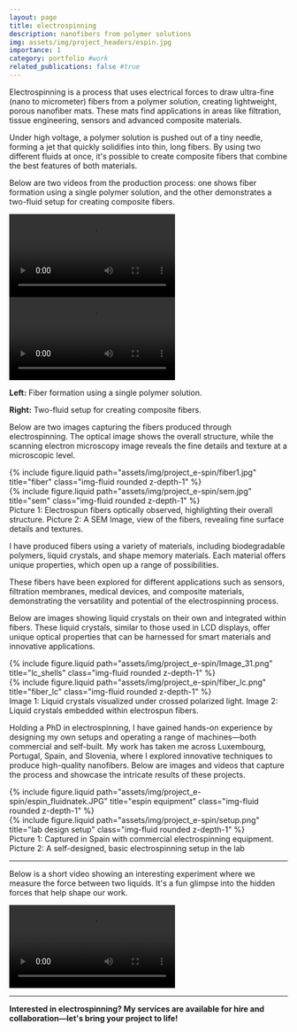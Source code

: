 ```yaml
---
layout: page
title: electrospinning
description: nanofibers from polymer solutions
img: assets/img/project_headers/espin.jpg
importance: 1
category: portfolio #work
related_publications: false #true
---
```


Electrospinning is a process that uses electrical forces to draw ultra-fine (nano to micrometer) fibers from a polymer solution, creating lightweight, porous nanofiber mats. These mats find applications in areas like filtration, tissue engineering, sensors and advanced composite materials.

Under high voltage, a polymer solution is pushed out of a tiny needle, forming a jet that quickly solidifies into thin, long fibers. By using two different fluids at once, it's possible to create composite fibers that combine the best features of both materials.

Below are two videos from the production process: one shows fiber formation using a single polymer solution, and the other demonstrates a two-fluid setup for creating composite fibers.

<!-- Insert videos here -->
<div class="row justify-content-sm-center">
  <div class="col-sm-6 mt-3 mt-md-0">
    <video controls class="img-fluid rounded z-depth-1">
      <source src="{{ 'assets/img/project_e-spin/Cover video.mp4' | relative_url }}" type="video/mp4">
      Your browser does not support the video tag.
    </video>
  </div>
  <div class="col-sm-6 mt-3 mt-md-0">
    <video controls class="img-fluid rounded z-depth-1">
      <source src="{{ 'assets/img/project_e-spin/Co-axial.mp4' | relative_url }}" type="video/mp4">
      Your browser does not support the video tag.
    </video>
  </div>
</div>
<div class="caption text-center">
  <p><strong>Left:</strong> Fiber formation using a single polymer solution.</p>
  <p><strong>Right:</strong> Two-fluid setup for creating composite fibers.</p>
</div>


Below are two images capturing the fibers produced through electrospinning. The optical image shows the overall structure, while the scanning electron microscopy image reveals the fine details and texture at a microscopic level.

<div class="row justify-content-sm-center">
    <div class="col-sm-6 mt-3 mt-md-0">
        {% include figure.liquid path="assets/img/project_e-spin/fiber1.jpg" title="fiber" class="img-fluid rounded z-depth-1" %}
    </div>
    <div class="col-sm-6 mt-3 mt-md-0">
        {% include figure.liquid path="assets/img/project_e-spin/sem.jpg" title="sem" class="img-fluid rounded z-depth-1" %}
    </div>
</div>
<div class="caption">
    Picture 1: Electrospun fibers optically observed, highlighting their overall structure.  
    Picture 2: A SEM Image, view of the fibers, revealing fine surface details and textures.
</div>

I have produced fibers using a variety of materials, including biodegradable polymers, liquid crystals, and shape memory materials. Each material offers unique properties, which open up a range of possibilities.

These fibers have been explored for different applications such as sensors, filtration membranes, medical devices, and composite materials, demonstrating the versatility and potential of the electrospinning process.

Below are images showing liquid crystals on their own and integrated within fibers. These liquid crystals, similar to those used in LCD displays, offer unique optical properties that can be harnessed for smart materials and innovative applications.

<div class="row justify-content-sm-center">
    <div class="col-sm-6 mt-3 mt-md-0">
        {% include figure.liquid path="assets/img/project_e-spin/Image_31.png" title="lc_shells" class="img-fluid rounded z-depth-1" %}
    </div>
    <div class="col-sm-6 mt-3 mt-md-0">
        {% include figure.liquid path="assets/img/project_e-spin/fiber_lc.png" title="fiber_lc" class="img-fluid rounded z-depth-1" %}
    </div>
</div>
<div class="caption">
    Image 1: Liquid crystals visualized under crossed polarized light.  
    Image 2: Liquid crystals embedded within electrospun fibers.
</div>



Holding a PhD in electrospinning, I have gained hands-on experience by designing my own setups and operating a range of machines—both commercial and self-built. My work has taken me across Luxembourg, Portugal, Spain, and Slovenia, where I explored innovative techniques to produce high-quality nanofibers. Below are images and videos that capture the process and showcase the intricate results of these projects.


<div class="row justify-content-sm-center">
    <div class="col-sm-8 mt-3 mt-md-0">
        {% include figure.liquid path="assets/img/project_e-spin/espin_fluidnatek.JPG" title="espin equipment" class="img-fluid rounded z-depth-1" %}
    </div>
    <div class="col-sm-4 mt-3 mt-md-0">
        {% include figure.liquid path="assets/img/project_e-spin/setup.png" title="lab design setup" class="img-fluid rounded z-depth-1" %}
    </div>
</div>
<div class="caption">
    Picture 1: Captured in Spain with commercial electrospinning equipment.
    Picture 2: A self-designed, basic electrospinning setup in the lab
</div>


---

Below is a short video showing an interesting experiment where we measure the force between two liquids. It's a fun glimpse into the hidden forces that help shape our work.

<!-- Insert video here -->
<div class="row justify-content-sm-center">
    <div class="col-sm-12 mt-3 mt-md-0">
        <video controls class="img-fluid rounded z-depth-1">
            <source src="{{ 'assets/img/project_e-spin/movie3.mp4' | relative_url }}" type="video/mp4">
            Your browser does not support the video tag.
        </video>
    </div>
</div>

---

**Interested in electrospinning? My services are available for hire and collaboration—let's bring your project to life!**